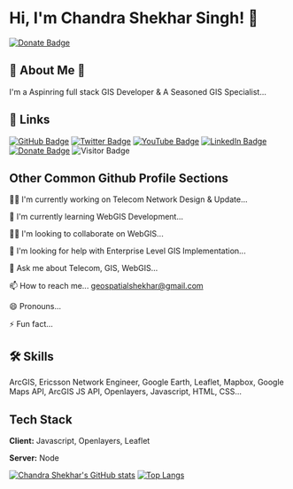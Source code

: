 

# Hi, I'm Chandra Shekhar Singh! 👋
[![Donate Badge](https://img.shields.io/badge/Donate-Buy%20me%20a%20coffee-yellowgreen.svg)](https://www.buymeacoffee.com/gismastermind)


## 🚀 About Me 🚀
I'm a Aspinring full stack GIS Developer & A Seasoned GIS Specialist...


## 🔗 Links
[![GitHub Badge](https://img.shields.io/github/followers/gismastermind?style=social)](https://github.com/gismastermind?tab=followers)
[![Twitter Badge](https://img.shields.io/twitter/follow/gismastermind?style=social)](https://twitter.com/dm_shekhars)
[![YouTube Badge](https://img.shields.io/badge/My-YouTube-red)]((https://www.youtube.com/channel/UCsUwhh1Ok7iOfyXYitJL6yg))
[![LinkedIn Badge](https://img.shields.io/badge/My-LinkedIn-blue)](https://www.linkedin.com/in/chandrashekharsinghofficial/)
[![Donate Badge](https://img.shields.io/badge/Donate-Buy%20me%20a%20coffee-yellowgreen.svg)](https://www.buymeacoffee.com/gismastermind)
![Visitor Badge](https://visitor-badge.laobi.icu/badge?page_id=gismastermind.gismastermind)


## Other Common Github Profile Sections
👩‍💻 I'm currently working on Telecom Network Design & Update...

🧠 I'm currently learning WebGIS Development...

👯‍♀️ I'm looking to collaborate on WebGIS...

🤔 I'm looking for help with Enterprise Level GIS Implementation...

💬 Ask me about Telecom, GIS, WebGIS...

📫 How to reach me... geospatialshekhar@gmail.com

😄 Pronouns...

⚡️ Fun fact...


## 🛠 Skills
ArcGIS, Ericsson Network Engineer, Google Earth, Leaflet, Mapbox, Google Maps API, ArcGIS JS API, Openlayers, Javascript, HTML, CSS...


## Tech Stack

**Client:** Javascript, Openlayers, Leaflet

**Server:** Node

[![Chandra Shekhar's GitHub stats](https://github-readme-stats.vercel.app/api?username=gismastermind)](https://github.com/gismastermind/github-readme-stats)
[![Top Langs](https://github-readme-stats.vercel.app/api/top-langs/?username=gismastermind)](https://github.com/gismastermind/github-readme-stats)
